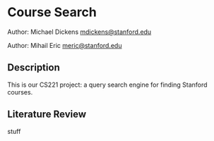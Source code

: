 Course Search
=============

Author: Michael Dickens <mdickens@stanford.edu>

Author: Mihail Eric <meric@stanford.edu>

Description
-----------

This is our CS221 project: a query search engine for finding Stanford courses.

Literature Review
-----------------

stuff
